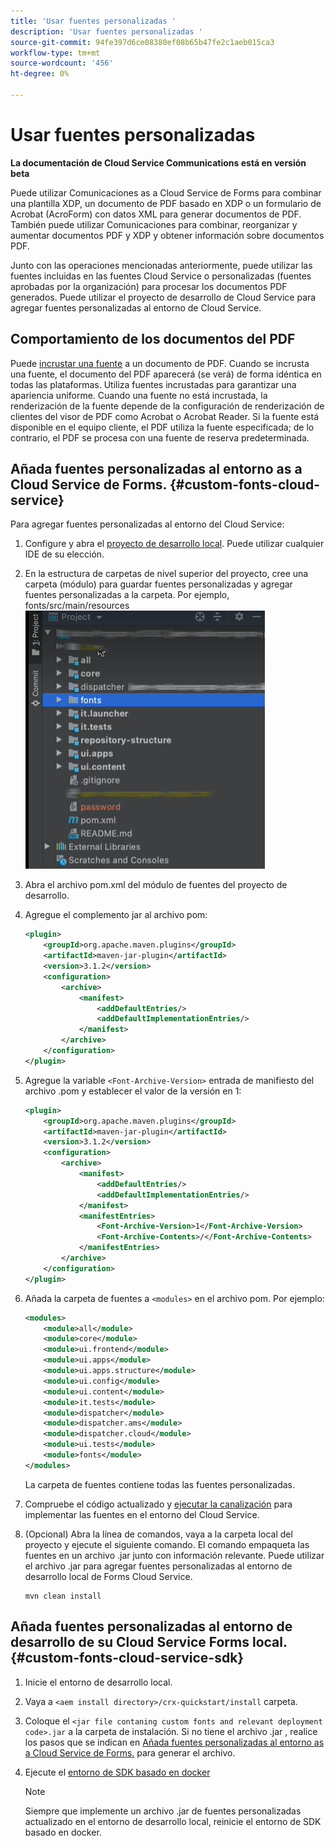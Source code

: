 ```yaml
---
title: 'Usar fuentes personalizadas '
description: 'Usar fuentes personalizadas '
source-git-commit: 94fe397d6ce08380ef08b65b47fe2c1aeb015ca3
workflow-type: tm+mt
source-wordcount: '456'
ht-degree: 0%

---
```



# Usar fuentes personalizadas

**La documentación de Cloud Service Communications está en versión beta**

Puede utilizar Comunicaciones as a Cloud Service de Forms para combinar una plantilla XDP, un documento de PDF basado en XDP o un formulario de Acrobat (AcroForm) con datos XML para generar documentos de PDF. También puede utilizar Comunicaciones para combinar, reorganizar y aumentar documentos PDF y XDP y obtener información sobre documentos PDF.

Junto con las operaciones mencionadas anteriormente, puede utilizar las fuentes incluidas en las fuentes Cloud Service o personalizadas (fuentes aprobadas por la organización) para procesar los documentos PDF generados. Puede utilizar el proyecto de desarrollo de Cloud Service para agregar fuentes personalizadas al entorno de Cloud Service.

## Comportamiento de los documentos del PDF

Puede [incrustar una fuente](https://adobedocs.github.io/experience-manager-forms-cloud-service-developer-reference/api/sync/#tag/PDFOutputOptions) a un documento de PDF. Cuando se incrusta una fuente, el documento del PDF aparecerá (se verá) de forma idéntica en todas las plataformas. Utiliza fuentes incrustadas para garantizar una apariencia uniforme. Cuando una fuente no está incrustada, la renderización de la fuente depende de la configuración de renderización de clientes del visor de PDF como Acrobat o Acrobat Reader. Si la fuente está disponible en el equipo cliente, el PDF utiliza la fuente especificada; de lo contrario, el PDF se procesa con una fuente de reserva predeterminada.

## Añada fuentes personalizadas al entorno as a Cloud Service de Forms. {#custom-fonts-cloud-service}

Para agregar fuentes personalizadas al entorno del Cloud Service:

1. Configure y abra el [proyecto de desarrollo local](setup-local-development-environment.md). Puede utilizar cualquier IDE de su elección.
1. En la estructura de carpetas de nivel superior del proyecto, cree una carpeta (módulo) para guardar fuentes personalizadas y agregar fuentes personalizadas a la carpeta. Por ejemplo, fonts/src/main/resources
   ![Carpeta Fuentes](assets/fonts.png)

1. Abra el archivo pom.xml del módulo de fuentes del proyecto de desarrollo.
1. Agregue el complemento jar al archivo pom:

   ```xml
   <plugin>
       <groupId>org.apache.maven.plugins</groupId>
       <artifactId>maven-jar-plugin</artifactId>
       <version>3.1.2</version>
       <configuration>
           <archive>
               <manifest>
                   <addDefaultEntries/>
                   <addDefaultImplementationEntries/>
               </manifest>
           </archive>
       </configuration>
   </plugin>
   ```


1. Agregue la variable `<Font-Archive-Version>` entrada de manifiesto del archivo .pom y establecer el valor de la versión en 1:

   ```xml
   <plugin>
       <groupId>org.apache.maven.plugins</groupId>
       <artifactId>maven-jar-plugin</artifactId>
       <version>3.1.2</version>
       <configuration>
           <archive>
               <manifest>
                   <addDefaultEntries/>
                   <addDefaultImplementationEntries/>
               </manifest>
               <manifestEntries>
                   <Font-Archive-Version>1</Font-Archive-Version>
                   <Font-Archive-Contents>/</Font-Archive-Contents>
               </manifestEntries> 
           </archive>
       </configuration>
   </plugin>
   ```

1. Añada la carpeta de fuentes a `<modules>` en el archivo pom. Por ejemplo:

   ```xml
   <modules>
       <module>all</module>
       <module>core</module>
       <module>ui.frontend</module>
       <module>ui.apps</module>
       <module>ui.apps.structure</module>
       <module>ui.config</module>
       <module>ui.content</module>
       <module>it.tests</module>
       <module>dispatcher</module>
       <module>dispatcher.ams</module>
       <module>dispatcher.cloud</module>
       <module>ui.tests</module>
       <module>fonts</module>
   </modules>
   ```

   La carpeta de fuentes contiene todas las fuentes personalizadas.

1. Compruebe el código actualizado y [ejecutar la canalización](/help/implementing/cloud-manager/deploy-code.md) para implementar las fuentes en el entorno del Cloud Service.

1. (Opcional) Abra la línea de comandos, vaya a la carpeta local del proyecto y ejecute el siguiente comando. El comando empaqueta las fuentes en un archivo .jar junto con información relevante. Puede utilizar el archivo .jar para agregar fuentes personalizadas al entorno de desarrollo local de Forms Cloud Service.

   ```shell
   mvn clean install
   ```

## Añada fuentes personalizadas al entorno de desarrollo de su Cloud Service Forms local. {#custom-fonts-cloud-service-sdk}

1. Inicie el entorno de desarrollo local.
1. Vaya a `<aem install directory>/crx-quickstart/install` carpeta.
1. Coloque el `<jar file contaning custom fonts and relevant deployment code>.jar` a la carpeta de instalación. Si no tiene el archivo .jar , realice los pasos que se indican en [Añada fuentes personalizadas al entorno as a Cloud Service de Forms.](#custom-fonts-cloud-service) para generar el archivo.
1. Ejecute el [entorno de SDK basado en docker](setup-local-development-environment.md#docker-microservices)


   >[!NOTE]
   >
   >Siempre que implemente un archivo .jar de fuentes personalizadas actualizado en el entorno de desarrollo local, reinicie el entorno de SDK basado en docker.